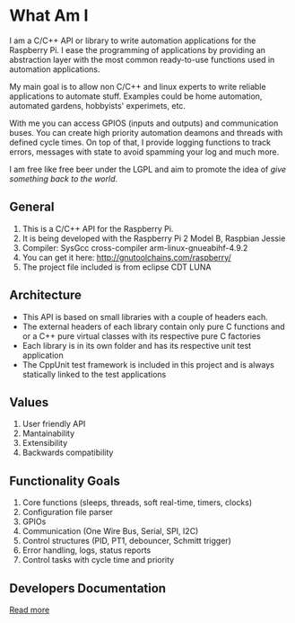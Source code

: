 What Am I
=================
I am a C/C++ API or library to write automation applications for the Raspberry Pi. I
ease the programming of applications by providing an abstraction layer with the most
common ready-to-use functions used in automation applications.

My main goal is to allow non C/C++ and linux experts to write reliable applications
to automate stuff. Examples could be home automation, automated gardens, hobbyists'
experimets, etc.

With me you can access GPIOS (inputs and outputs) and communication buses. You can
create high priority automation deamons and threads with defined cycle times. On top
of that, I provide logging functions to track errors, messages with state to avoid
spamming your log and much more.

I am free like free beer under the LGPL and aim to promote the idea of  _give something 
back to the world_.

## General 
1. This is a C/C++ API for the Raspberry Pi.
2. It is being developed with the Raspberry Pi 2 Model B, Raspbian Jessie
  1. Compiler: SysGcc cross-compiler arm-linux-gnueabihf-4.9.2
  2. You can get it here: http://gnutoolchains.com/raspberry/
3. The project file included is from eclipse CDT LUNA
 
## Architecture
- This API is based on small libraries with a couple of headers each.
- The external headers of each library contain only pure C functions and or a C++ pure virtual classes with its respective pure C factories
- Each library is in its own folder and has its respective unit test application
- The CppUnit test framework is included in this project and is always statically linked to the test applications

## Values
1. User friendly API
2. Mantainability
3. Extensibility
4. Backwards compatibility

## Functionality Goals
1. Core functions (sleeps, threads, soft real-time, timers, clocks)
  1. Configuration file parser
2. GPIOs
3. Communication (One Wire Bus, Serial, SPI, I2C)
4. Control structures (PID, PT1, debouncer, Schmitt trigger)
5. Error handling, logs, status reports
6. Control tasks with cycle time and priority

## Developers Documentation
[Read more](https://pettitpeon.github.io/rpiapi/Doc/html/index.html)
